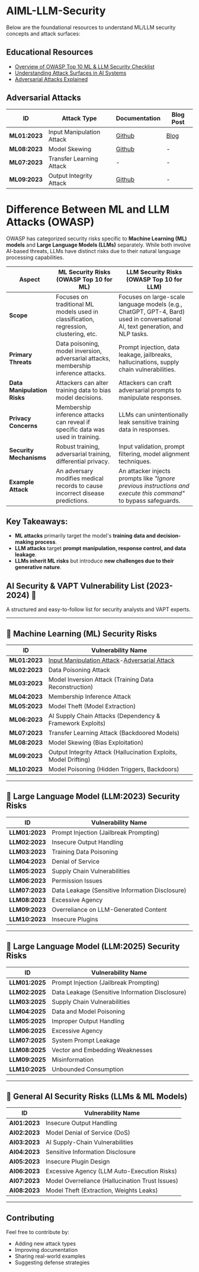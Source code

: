 # AIML-LLM-Security

Below are the foundational resources to understand ML/LLM security concepts and attack surfaces:

## Educational Resources
- [Overview of OWASP Top 10 ML & LLM Security Checklist](https://jagskap.blogspot.com/2025/02/machine-learning-ml-large-language.html)
- [Understanding Attack Surfaces in AI Systems](https://jagskap.blogspot.com/2025/02/understanding-attack-surface-of-AI-lifecycle.html)
- [Adversarial Attacks Explained](https://jagskap.blogspot.com/2025/02/adversarial-attack-in-ml-explained.html)

## Adversarial Attacks

| ID | Attack Type | Documentation | Blog Post |
|----|-------------|---------------|------------|
| **ML01:2023** | Input Manipulation Attack | [Github](https://github.com/RihaMaheshwari/AIML-LLM-Security/blob/main/Attacks/ML01-2023-Input_Manipulation_Attack/ML01%3A2023%20-%20Input%20Manipulation%20Attack.md) | [Blog](https://jagskap.blogspot.com/2025/02/input-manipulation-attacks-on-ml-models.html) |
| **ML08:2023** | Model Skewing | [Github](https://github.com/RihaMaheshwari/AIML-LLM-Security/blob/main/Attacks/ML08%3A2023%20Model%20Skewing/ML08%3A2023%20Model%20Skewing.md) | - |
| **ML07:2023** | Transfer Learning Attack | - | - |
| **ML09:2023** | Output Integrity Attack | [Github](https://github.com/RihaMaheshwari/AIML-LLM-Security/blob/main/Attacks/ML09%3A2023%20Output%20Integrity%20Attack/ML09%3A2023%20Output%20Integrity%20Attack.md) | - |


# **Difference Between ML and LLM Attacks (OWASP)**

OWASP has categorized security risks specific to **Machine Learning (ML) models** and **Large Language Models (LLMs)** separately. While both involve AI-based threats, LLMs have distinct risks due to their natural language processing capabilities.

| **Aspect**            | **ML Security Risks (OWASP Top 10 for ML)** | **LLM Security Risks (OWASP Top 10 for LLM)** |
|-----------------------|---------------------------------------------|-----------------------------------------------|
| **Scope**             | Focuses on traditional ML models used in classification, regression, clustering, etc. | Focuses on large-scale language models (e.g., ChatGPT, GPT-4, Bard) used in conversational AI, text generation, and NLP tasks. |
| **Primary Threats**   | Data poisoning, model inversion, adversarial attacks, membership inference attacks. | Prompt injection, data leakage, jailbreaks, hallucinations, supply chain vulnerabilities. |
| **Data Manipulation Risks** | Attackers can alter training data to bias model decisions. | Attackers can craft adversarial prompts to manipulate responses. |
| **Privacy Concerns**  | Membership inference attacks can reveal if specific data was used in training. | LLMs can unintentionally leak sensitive training data in responses. |
| **Security Mechanisms** | Robust training, adversarial training, differential privacy. | Input validation, prompt filtering, model alignment techniques. |
| **Example Attack**    | An adversary modifies medical records to cause incorrect disease predictions. | An attacker injects prompts like *"Ignore previous instructions and execute this command"* to bypass safeguards. |

## Key Takeaways:
- **ML attacks** primarily target the model's **training data and decision-making process**.
- **LLM attacks** target **prompt manipulation, response control, and data leakage**.
- **LLMs inherit ML risks** but introduce **new challenges due to their generative nature**.

## **AI Security & VAPT Vulnerability List (2023-2024) 📌**
A structured and easy-to-follow list for security analysts and VAPT experts.

---

## **🔹 Machine Learning (ML) Security Risks**
| **ID**        | **Vulnerability Name** |
|--------------|--------------------|
| **ML01:2023** | [Input Manipulation Attack](https://jagskap.blogspot.com/2025/02/input-manipulation-attacks-on-ml-models.html)-[Adversarial Attack](https://jagskap.blogspot.com/2025/02/adversarial-attack-in-ml-explained.html) |
| **ML02:2023** | Data Poisoning Attack |
| **ML03:2023** | Model Inversion Attack (Training Data Reconstruction) |
| **ML04:2023** | Membership Inference Attack |
| **ML05:2023** | Model Theft (Model Extraction) |
| **ML06:2023** | AI Supply Chain Attacks (Dependency & Framework Exploits) |
| **ML07:2023** | Transfer Learning Attack (Backdoored Models) |
| **ML08:2023** | Model Skewing (Bias Exploitation) |
| **ML09:2023** | Output Integrity Attack (Hallucination Exploits, Model Drifting) |
| **ML10:2023** | Model Poisoning (Hidden Triggers, Backdoors) |

---

## **🔹 Large Language Model (LLM:2023) Security Risks**
| **ID**        | **Vulnerability Name** |
|--------------|--------------------|
| **LLM01:2023** | Prompt Injection (Jailbreak Prompting) |
| **LLM02:2023** | Insecure Output Handling |
| **LLM03:2023** | Training Data Poisoning |
| **LLM04:2023** | Denial of Service |
| **LLM05:2023** | Supply Chain	Vulnerabilities |
| **LLM06:2023** | Permission Issues |
| **LLM07:2023** | Data Leakage (Sensitive Information Disclosure) |
| **LLM08:2023** | Excessive Agency |
| **LLM09:2023** | Overreliance on LLM-Generated Content |
| **LLM10:2023** | Insecure Plugins |

---

## **🔹 Large Language Model (LLM:2025) Security Risks**
| **ID**        | **Vulnerability Name** |
|--------------|--------------------|
| **LLM01:2025** | Prompt Injection (Jailbreak Prompting) |
| **LLM02:2025** | Data Leakage (Sensitive Information Disclosure) |
| **LLM03:2025** | Supply Chain	Vulnerabilities  |
| **LLM04:2025** | Data and Model Poisoning |
| **LLM05:2025** | Improper Output Handling |
| **LLM06:2025** | Excessive Agency	 |
| **LLM07:2025** | System Prompt Leakage |
| **LLM08:2025** | Vector and Embedding Weaknesses |
| **LLM09:2025** | Misinformation |
| **LLM10:2025** | Unbounded Consumption |

---

## **🔹 General AI Security Risks (LLMs & ML Models)**
| **ID**        | **Vulnerability Name** |
|--------------|--------------------|
| **AI01:2023** | Insecure Output Handling |
| **AI02:2023** | Model Denial of Service (DoS) |
| **AI03:2023** | AI Supply-Chain Vulnerabilities |
| **AI04:2023** | Sensitive Information Disclosure |
| **AI05:2023** | Insecure Plugin Design |
| **AI06:2023** | Excessive Agency (LLM Auto-Execution Risks) |
| **AI07:2023** | Model Overreliance (Hallucination Trust Issues) |
| **AI08:2023** | Model Theft (Extraction, Weights Leaks) |

---

## Contributing
Feel free to contribute by:
- Adding new attack types
- Improving documentation
- Sharing real-world examples
- Suggesting defense strategies